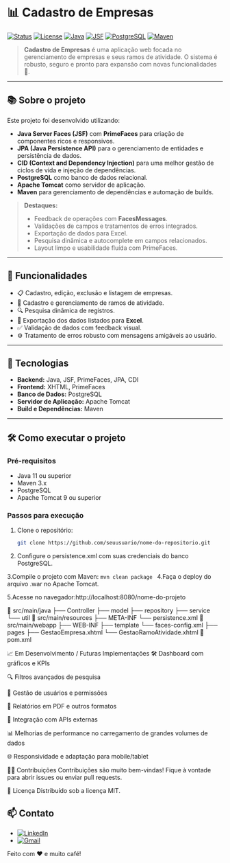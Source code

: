 # 📊 Cadastro de Empresas

[![Status](https://img.shields.io/badge/status-em%20desenvolvimento-yellow.svg)]()
[![License](https://img.shields.io/badge/license-MIT-blue.svg)]()
[![Java](https://img.shields.io/badge/Java-8+-red.svg)]()
[![JSF](https://img.shields.io/badge/JSF-PrimeFaces-blueviolet.svg)]()
[![PostgreSQL](https://img.shields.io/badge/PostgreSQL-14+-blue.svg)]()
[![Maven](https://img.shields.io/badge/Maven-Dependências%20gerenciadas-orange.svg)]()

> **Cadastro de Empresas** é uma aplicação web focada no gerenciamento de empresas e seus ramos de atividade. O sistema é robusto, seguro e pronto para expansão com novas funcionalidades 🚀.

---

## 📚 Sobre o projeto

Este projeto foi desenvolvido utilizando:

- **Java Server Faces (JSF)** com **PrimeFaces** para criação de componentes ricos e responsivos.
- **JPA (Java Persistence API)** para o gerenciamento de entidades e persistência de dados.
- **CID (Context and Dependency Injection)** para uma melhor gestão de ciclos de vida e injeção de dependências.
- **PostgreSQL** como banco de dados relacional.
- **Apache Tomcat** como servidor de aplicação.
- **Maven** para gerenciamento de dependências e automação de builds.

> **Destaques:**
> - Feedback de operações com **FacesMessages**.
> - Validações de campos e tratamentos de erros integrados.
> - Exportação de dados para Excel.
> - Pesquisa dinâmica e autocomplete em campos relacionados.
> - Layout limpo e usabilidade fluída com PrimeFaces.

---

## 🚀 Funcionalidades

- 📋 Cadastro, edição, exclusão e listagem de empresas.
- 🏢 Cadastro e gerenciamento de ramos de atividade.
- 🔍 Pesquisa dinâmica de registros.
- 📂 Exportação dos dados listados para **Excel**.
- ✅ Validação de dados com feedback visual.
- ⚙️ Tratamento de erros robusto com mensagens amigáveis ao usuário.

---

## 🔧 Tecnologias

- **Backend:** Java, JSF, PrimeFaces, JPA, CDI
- **Frontend:** XHTML, PrimeFaces
- **Banco de Dados:** PostgreSQL
- **Servidor de Aplicação:** Apache Tomcat
- **Build e Dependências:** Maven

---

## 🛠️ Como executar o projeto

### Pré-requisitos

- Java 11 ou superior
- Maven 3.x
- PostgreSQL
- Apache Tomcat 9 ou superior

### Passos para execução

1. Clone o repositório:
   ```bash
   git clone https://github.com/seuusuario/nome-do-repositorio.git
2. Configure o persistence.xml com suas credenciais do banco PostgreSQL.

3.Compile o projeto com Maven: 
`mvn clean package
`
4.Faça o deploy do arquivo .war no Apache Tomcat.

5.Acesse no navegador:http://localhost:8080/nome-do-projeto


📁 src/main/java
    ├── Controller
    ├── model
    ├── repository
    ├── service
    └── util
📁 src/main/resources
    ├── META-INF
        └── persistence.xml
📁 src/main/webapp
    ├── WEB-INF
        ├── template
        └── faces-config.xml
    ├── pages
        ├── GestaoEmpresa.xhtml
        └── GestaoRamoAtividade.xhtml
📄 pom.xml

📈 Em Desenvolvimento / Futuras Implementações
🛠️ Dashboard com gráficos e KPIs

🔍 Filtros avançados de pesquisa

👥 Gestão de usuários e permissões

📄 Relatórios em PDF e outros formatos

🔗 Integração com APIs externas

📊 Melhorias de performance no carregamento de grandes volumes de dados

🌐 Responsividade e adaptação para mobile/tablet

🧑‍💻 Contribuições
Contribuições são muito bem-vindas! Fique à vontade para abrir issues ou enviar pull requests.

📜 Licença
Distribuído sob a licença MIT.

## 📫 Contato

- [![LinkedIn](https://img.shields.io/badge/LinkedIn-Connect-blue?logo=linkedin&style=for-the-badge)](https://www.linkedin.com/in/enzo-brito-b85471284)
- [![Gmail](https://img.shields.io/badge/Email-Contact-red?logo=gmail&style=for-the-badge)](mailto:enzoj820@gmail.com)

Feito com ❤️ e muito café!
